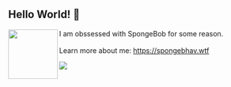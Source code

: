 ## Hello World! 👋

<img src="https://spongebhav.wtf/spongebhav.png" width="100" height="100" ALIGN="left" /> I am obssessed with SpongeBob for some reason.<br><br> Learn more about me: https://spongebhav.wtf


![](https://komarev.com/ghpvc/?username=baibhavanand&color=yellow)
